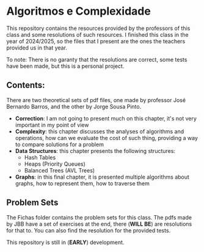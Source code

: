 # Algoritmos e Complexidade

This repository contains the resources provided by the professors of this class and some resolutions of such resources. I finished this class in the year of 2024/2025, so
the files that I present are the ones the teachers provided us in that year.

To note: There is no garanty that the resolutions are correct, some tests have been made, but this is a personal project.

## Contents:
There are two theoretical sets of pdf files, one made by professor José Bernardo Barros, and the other by Jorge Sousa Pinto.
- **Correction**: I am not going to present much on this chapter, it's not very important in my point of view
- **Complexity**: this chapter discusses the analyses of algorithms and operations, how can we evaluate the cost of such thing, providing a way to compare solutions for a problem
- **Data Structures**: this chapter presents the following structures:
    - Hash Tables
    - Heaps (Priority Queues)
    - Balanced Trees (AVL Trees)
- **Graphs**: in this final chapter, it is presented multiple algorithms about graphs, how to represent them, how to traverse them


## Problem Sets

The Fichas folder contains the problem sets for this class. The pdfs made by JBB have a set of exercises at the end, there (**WILL BE**) are resolutions for that to.
You can also find the resolution for the provided tests.

This repository is still in (**EARLY**) development.
